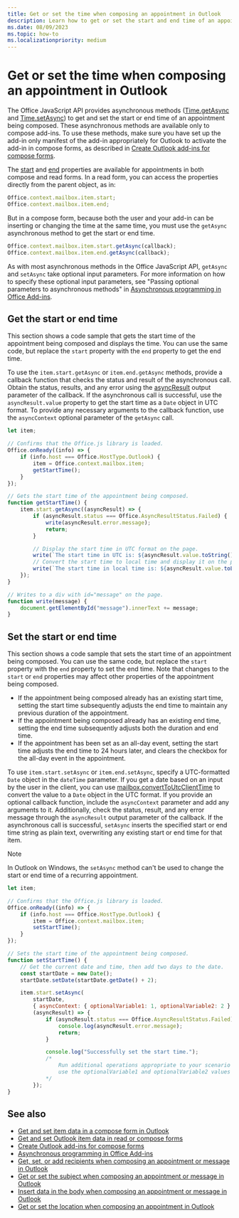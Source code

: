 ```yaml
---
title: Get or set the time when composing an appointment in Outlook
description: Learn how to get or set the start and end time of an appointment in an Outlook add-in.
ms.date: 08/09/2023
ms.topic: how-to
ms.localizationpriority: medium
---
```


# Get or set the time when composing an appointment in Outlook

The Office JavaScript API provides asynchronous methods ([Time.getAsync](/javascript/api/outlook/office.time#outlook-office-time-getasync-member(1)) and [Time.setAsync](/javascript/api/outlook/office.time#outlook-office-time-setasync-member(1))) to get and set the start or end time of an appointment being composed. These asynchronous methods are available only to compose add-ins. To use these methods, make sure you have set up the add-in only manifest of the add-in appropriately for Outlook to activate the add-in in compose forms, as described in [Create Outlook add-ins for compose forms](compose-scenario.md).

The [start](/javascript/api/requirement-sets/outlook/preview-requirement-set/office.context.mailbox.item#properties) and [end](/javascript/api/requirement-sets/outlook/preview-requirement-set/office.context.mailbox.item#properties) properties are available for appointments in both compose and read forms. In a read form, you can access the properties directly from the parent object, as in:

```js
Office.context.mailbox.item.start;
Office.context.mailbox.item.end;
```

But in a compose form, because both the user and your add-in can be inserting or changing the time at the same time, you must use the `getAsync` asynchronous method to get the start or end time.

```js
Office.context.mailbox.item.start.getAsync(callback);
Office.context.mailbox.item.end.getAsync(callback);
```

As with most asynchronous methods in the Office JavaScript API, `getAsync` and `setAsync` take optional input parameters. For more information on how to specify these optional input parameters, see "Passing optional parameters to asynchronous methods" in [Asynchronous programming in Office Add-ins](../develop/asynchronous-programming-in-office-add-ins.md).

## Get the start or end time

This section shows a code sample that gets the start time of the appointment being composed and displays the time. You can use the same code, but replace the `start` property with the `end` property to get the end time.

To use the `item.start.getAsync` or `item.end.getAsync` methods, provide a callback function that checks the status and result of the asynchronous call. Obtain the status, results, and any error using the [asyncResult](/javascript/api/office/office.asyncresult) output parameter of the callback. If the asynchronous call is successful, use the `asyncResult.value` property to get the start time as a `Date` object in UTC format. To provide any necessary arguments to the callback function, use the `asyncContext` optional parameter of the `getAsync` call.

```js
let item;

// Confirms that the Office.js library is loaded.
Office.onReady((info) => {
    if (info.host === Office.HostType.Outlook) {
        item = Office.context.mailbox.item;
        getStartTime();
    }
});

// Gets the start time of the appointment being composed.
function getStartTime() {
    item.start.getAsync((asyncResult) => {
        if (asyncResult.status === Office.AsyncResultStatus.Failed) {
            write(asyncResult.error.message);
            return;
        }

        // Display the start time in UTC format on the page.
        write(`The start time in UTC is: ${asyncResult.value.toString()}`);
        // Convert the start time to local time and display it on the page.
        write(`The start time in local time is: ${asyncResult.value.toLocaleString()}`);
    });
}

// Writes to a div with id="message" on the page.
function write(message) {
    document.getElementById("message").innerText += message;
}
```

## Set the start or end time

This section shows a code sample that sets the start time of an appointment being composed. You can use the same code, but replace the `start` property with the `end` property to set the end time. Note that changes to the `start` or `end` properties may affect other properties of the appointment being composed.

- If the appointment being composed already has an existing start time, setting the start time subsequently adjusts the end time to maintain any previous duration of the appointment.
- If the appointment being composed already has an existing end time, setting the end time subsequently adjusts both the duration and end time.
- If the appointment has been set as an all-day event, setting the start time adjusts the end time to 24 hours later, and clears the checkbox for the all-day event in the appointment.

To use `item.start.setAsync` or `item.end.setAsync`, specify a UTC-formatted `Date` object in the `dateTime` parameter. If you get a date based on an input by the user in the client, you can use [mailbox.convertToUtcClientTime](/javascript/api/outlook/office.mailbox#outlook-office-mailbox-converttoutcclienttime-member(1)) to convert the value to a `Date` object in the UTC format. If you provide an optional callback function, include the `asyncContext` parameter and add any arguments to it. Additionally, check the status, result, and any error message through the `asyncResult` output parameter of the callback. If the asynchronous call is successful, `setAsync` inserts the specified start or end time string as plain text, overwriting any existing start or end time for that item.

> [!NOTE]
> In Outlook on Windows, the `setAsync` method can't be used to change the start or end time of a recurring appointment.

```js
let item;

// Confirms that the Office.js library is loaded.
Office.onReady((info) => {
    if (info.host === Office.HostType.Outlook) {
        item = Office.context.mailbox.item;
        setStartTime();
    }
});

// Sets the start time of the appointment being composed.
function setStartTime() {
    // Get the current date and time, then add two days to the date.
    const startDate = new Date();
    startDate.setDate(startDate.getDate() + 2);

    item.start.setAsync(
        startDate,
        { asyncContext: { optionalVariable1: 1, optionalVariable2: 2 } },
        (asyncResult) => {
            if (asyncResult.status === Office.AsyncResultStatus.Failed) {
                console.log(asyncResult.error.message);
                return;
            }

            console.log("Successfully set the start time.");
            /*
                Run additional operations appropriate to your scenario and
                use the optionalVariable1 and optionalVariable2 values as needed.
            */
        });
}
```

## See also

- [Get and set item data in a compose form in Outlook](get-and-set-item-data-in-a-compose-form.md)
- [Get and set Outlook item data in read or compose forms](item-data.md)
- [Create Outlook add-ins for compose forms](compose-scenario.md)
- [Asynchronous programming in Office Add-ins](../develop/asynchronous-programming-in-office-add-ins.md)
- [Get, set, or add recipients when composing an appointment or message in Outlook](get-set-or-add-recipients.md)  
- [Get or set the subject when composing an appointment or message in Outlook](get-or-set-the-subject.md)
- [Insert data in the body when composing an appointment or message in Outlook](insert-data-in-the-body.md)
- [Get or set the location when composing an appointment in Outlook](get-or-set-the-location-of-an-appointment.md)
